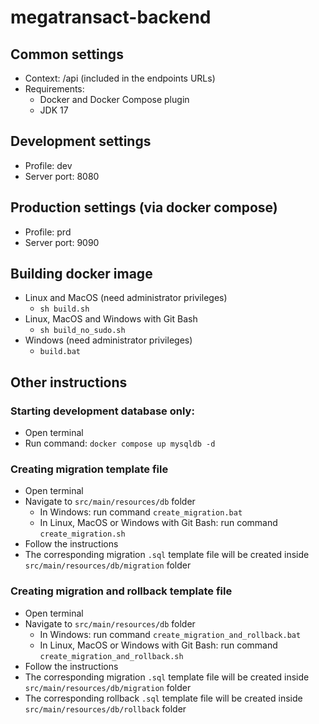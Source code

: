 # megatransact-backend

## Common settings

- Context: /api (included in the endpoints URLs)
- Requirements:
  - Docker and Docker Compose plugin
  - JDK 17

## Development settings

- Profile: dev
- Server port: 8080

## Production settings (via docker compose)

- Profile: prd
- Server port: 9090

## Building docker image

- Linux and MacOS (need administrator privileges)
  - `sh build.sh`
- Linux, MacOS and Windows with Git Bash
  - `sh build_no_sudo.sh`
- Windows (need administrator privileges)
  - `build.bat`

## Other instructions

### Starting development database only:

- Open terminal
- Run command: `docker compose up mysqldb -d`

### Creating migration template file

- Open terminal
- Navigate to `src/main/resources/db` folder
  - In Windows: run command `create_migration.bat`
  - In Linux, MacOS or Windows with Git Bash: run command `create_migration.sh`
- Follow the instructions
- The corresponding migration `.sql` template file will be created inside `src/main/resources/db/migration` folder

### Creating migration and rollback template file

- Open terminal
- Navigate to `src/main/resources/db` folder
  - In Windows: run command `create_migration_and_rollback.bat`
  - In Linux, MacOS or Windows with Git Bash: run command `create_migration_and_rollback.sh`
- Follow the instructions
- The corresponding migration `.sql` template file will be created inside `src/main/resources/db/migration` folder
- The corresponding rollback `.sql` template file will be created inside `src/main/resources/db/rollback` folder

